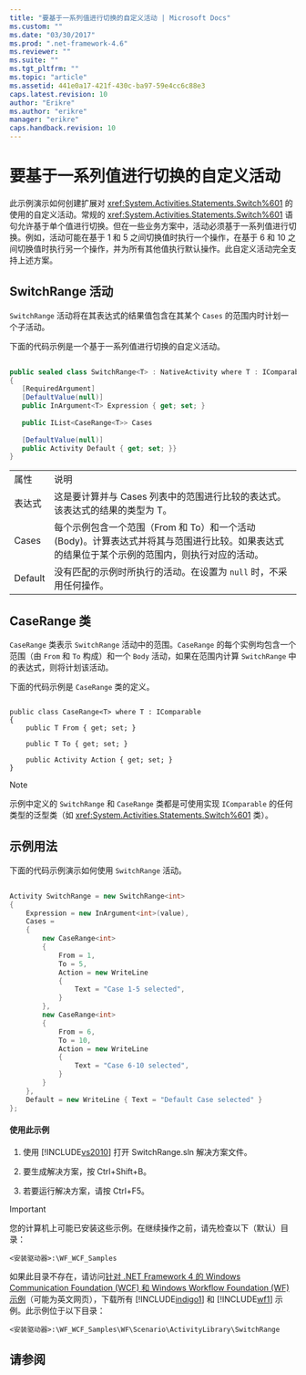 ```yaml
---
title: "要基于一系列值进行切换的自定义活动 | Microsoft Docs"
ms.custom: ""
ms.date: "03/30/2017"
ms.prod: ".net-framework-4.6"
ms.reviewer: ""
ms.suite: ""
ms.tgt_pltfrm: ""
ms.topic: "article"
ms.assetid: 441e0a17-421f-430c-ba97-59e4cc6c88e3
caps.latest.revision: 10
author: "Erikre"
ms.author: "erikre"
manager: "erikre"
caps.handback.revision: 10
---
```

# 要基于一系列值进行切换的自定义活动
此示例演示如何创建扩展对 <xref:System.Activities.Statements.Switch%601> 的使用的自定义活动。常规的 <xref:System.Activities.Statements.Switch%601> 语句允许基于单个值进行切换。但在一些业务方案中，活动必须基于一系列值进行切换。例如，活动可能在基于 1 和 5 之间切换值时执行一个操作，在基于 6 和 10 之间切换值时执行另一个操作，并为所有其他值执行默认操作。此自定义活动完全支持上述方案。  
  
## SwitchRange 活动  
 `SwitchRange` 活动将在其表达式的结果值包含在其某个 `Cases` 的范围内时计划一个子活动。  
  
 下面的代码示例是一个基于一系列值进行切换的自定义活动。  
  
```csharp  
  
public sealed class SwitchRange<T> : NativeActivity where T : IComparable  
{  
   [RequiredArgument]  
   [DefaultValue(null)]  
   public InArgument<T> Expression { get; set; }  
  
   public IList<CaseRange<T>> Cases  
  
   [DefaultValue(null)]  
   public Activity Default { get; set; }}  
}  
```  
  
|||  
|-|-|  
|属性|说明|  
|表达式|这是要计算并与 Cases 列表中的范围进行比较的表达式。该表达式的结果的类型为 T。|  
|Cases|每个示例包含一个范围（From 和 To）和一个活动 \(Body\)。计算表达式并将其与范围进行比较。如果表达式的结果位于某个示例的范围内，则执行对应的活动。|  
|Default|没有匹配的示例时所执行的活动。在设置为 `null` 时，不采用任何操作。|  
  
## CaseRange 类  
 `CaseRange` 类表示 `SwitchRange` 活动中的范围。`CaseRange` 的每个实例均包含一个范围（由 `From` 和 `To` 构成）和一个 `Body` 活动，如果在范围内计算 `SwitchRange` 中的表达式，则将计划该活动。  
  
 下面的代码示例是 `CaseRange` 类的定义。  
  
```  
  
public class CaseRange<T> where T : IComparable  
{  
    public T From { get; set; }  
  
    public T To { get; set; }  
  
    public Activity Action { get; set; }  
}  
```  
  
> [!NOTE]
>  示例中定义的 `SwitchRange` 和 `CaseRange` 类都是可使用实现 `IComparable` 的任何类型的泛型类（如 <xref:System.Activities.Statements.Switch%601> 类）。  
  
## 示例用法  
 下面的代码示例演示如何使用 `SwitchRange` 活动。  
  
```csharp  
  
Activity SwitchRange = new SwitchRange<int>  
{  
    Expression = new InArgument<int>(value),  
    Cases =   
    {  
        new CaseRange<int>                      
        {  
            From = 1,  
            To = 5,  
            Action = new WriteLine  
            {  
                Text = "Case 1-5 selected",  
            }  
        },  
        new CaseRange<int>  
        {  
            From = 6,  
            To = 10,  
            Action = new WriteLine  
            {  
                Text = "Case 6-10 selected",  
            }  
        }  
    },  
    Default = new WriteLine { Text = "Default Case selected" }  
};  
```  
  
#### 使用此示例  
  
1.  使用 [!INCLUDE[vs2010](../../../../includes/vs2010-md.md)] 打开 SwitchRange.sln 解决方案文件。  
  
2.  要生成解决方案，按 Ctrl\+Shift\+B。  
  
3.  若要运行解决方案，请按 Ctrl\+F5。  
  
> [!IMPORTANT]
>  您的计算机上可能已安装这些示例。在继续操作之前，请先检查以下（默认）目录：  
>   
>  `<安装驱动器>:\WF_WCF_Samples`  
>   
>  如果此目录不存在，请访问[针对 .NET Framework 4 的 Windows Communication Foundation \(WCF\) 和 Windows Workflow Foundation \(WF\) 示例](http://go.microsoft.com/fwlink/?LinkId=150780)（可能为英文网页），下载所有 [!INCLUDE[indigo1](../../../../includes/indigo1-md.md)] 和 [!INCLUDE[wf1](../../../../includes/wf1-md.md)] 示例。此示例位于以下目录：  
>   
>  `<安装驱动器>:\WF_WCF_Samples\WF\Scenario\ActivityLibrary\SwitchRange`  
  
## 请参阅